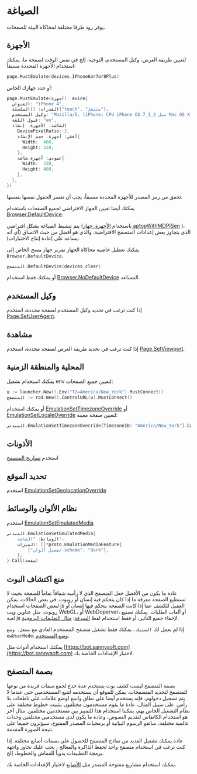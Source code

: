 # الصياغة

يوفر رود طرقا مختلفة لمحاكاة البيئة للصفحات.

## الأجهزة

لتعيين طريقة العرض، وكيل المستخدم، التوجيه، إلخ في نفس الوقت لصفحة ما، يمكنك استخدام الأجهزة المحددة مسبقاً:

```go
page.MustEmulate(devices.IPhone6or7or8Plus)
```

أو حدد جهازك الخاص:

```go
page.MustEmulate(أجهزة). evice{
  العنوان: "iPhone 4",
  القدرات: []السلسلة{"touch", "متنقل"}،
  وكيل المستخدم: "Mozilla/5. (iPhone; CPU iPhone OS 7_1_2 مثل Mac OS X)",
  قبول اللغة: "en",
  الشاشة: الأجهزة. إنشاء
    DevicePixelRatio: 2,
    أفقي: أجهزة. حجم الإنشاء{
      Width:  480,
      Height: 320,
    },
    عمودي: أجهزة.شاشة{
      Width:  320,
      Height: 480,
    },
  },
})
```

تحقق من رمز المصدر للأجهزة المحددة مسبقاً، يجب أن تفسر الحقول نفسها بنفسها.

يمكنك أيضا تعيين الجهاز الافتراضي لجميع الصفحات باستخدام [Browser.DefaultDevice](https://pkg.go.dev/github.com/go-rod/rod#Browser.DefaultDevice).

يتم تنشيط الصياغة بشكل افتراضي (باستخدام [الأجهزة. جهاز aptopWithMDPISen](https://github.com/go-rod/rod/blob/bc44c39c9b4352c15d00bef6f6a1071205d2c388/lib/devices/list.go#L616) )، الذي يتجاوز بعض إعدادات المتصفح الافتراضية، والذي هو أفضل من حيث الاتساق (أي أنه يساعد على إعادة إنتاج الاختبارات).

يمكنك تعطيل خاصية محاكاة الجهاز تمرير جهاز _مسح_ الخاص إلى `Browser.DefaultDevice`.

```go
المتصفح.DefaultDevice(devices.clear)
```

أو يمكنك فقط استخدام [Browser.NoDefaultDevice](https://pkg.go.dev/github.com/go-rod/rod#Browser.NoDefaultDevice) المساعد.

## وكيل المستخدم

إذا كنت ترغب في تحديد وكيل المستخدم لصفحة محددة، استخدم [Page.SetUserAgent](https://pkg.go.dev/github.com/go-rod/rod#Page.SetUserAgent).

## مشاهدة

إذا كنت ترغب في تحديد طريقة العرض لصفحة محددة، استخدم [Page.SetViewport](https://pkg.go.dev/github.com/go-rod/rod#Page.SetViewport).

## المحلية والمنطقة الزمنية

يمكنك استخدام تشغيل env لتعيين جميع الصفحات:

```go
u := launcher.New().Env("TZ=America/New_York").MustConnect()
المتصفح := rod.New().ControlURL(u).MustConnect()
```

أو يمكنك استخدام [EmulationSetTimezoneOverride](https://pkg.go.dev/github.com/go-rod/rod/lib/proto#EmulationSetTimezoneOverride) أو [EmulationSetLocaleOverride](https://pkg.go.dev/github.com/go-rod/rod/lib/proto#EmulationSetLocaleOverride) لتعيين صفحة معينة:

```go
المبدئي.EmulationSetTimezoneOverride{TimezoneID: "America/New_York"}.Call(صفحة)
```

## الأذونات

استخدم [تصاريح المتصفح](https://pkg.go.dev/github.com/go-rod/rod/lib/proto#BrowserGrantPermissions)

## تحديد الموقع

استخدم [EmulationSetGeolocationOverride](https://pkg.go.dev/github.com/go-rod/rod/lib/proto#EmulationSetGeolocationOverride)

## نظام الألوان والوسائط

استخدم [EmulationSetEmulatedMedia](https://pkg.go.dev/github.com/go-rod/rod/lib/proto#EmulationSetEmulatedMedia)

```go
المبدئي.EmulationSetEmulatedMedia{
    الوسائط: "الشاشة"،
    الميزات: []*proto.EmulationMediaFeature{
        {"تفضيل ألوان-scheme"، "dark"},
    },
}.Call(صفحة)
```

## منع اكتشاف البوت

عادة ما يكون من الأفضل جعل المتصفح الذي لا رأسه شفافاً تماماً للصفحة بحيث لا تستطيع الصفحة معرفة ما إذا كان يتحكم فيه إنسان أو روبوت. في بعض الحالات، يمكن لبعض الصفحات استخدام js العميل للكشف عما إذا كانت الصفحة يتحكم فيها إنسان أو روبوت، مثل عناوين ويب WebGL، أو WebDoperver، أو ألعاب الطلبات. يمكنك تصنيع لعبة js لإخفاء جميع التأثير، أو فقط استخدام لفظ [السرقة](https://github.com/go-rod/stealth): [مثال التعليمات البرمجية](https://github.com/go-rod/stealth/blob/master/examples_test.go).

إذا لم يعمل لك `الستيك` ، يمكنك فقط تشغيل متصفح المستخدم العادي مع `مشغل. وضع ewUserMode`: [وضع المستخدم](custom-launch.md?id=user-mode).

يمكنك استخدام أدوات مثل [https://bot.sannysoft.com](https://bot.sannysoft.com) لاختبار الإعدادات الخاصة بك.

## بصمة المتصفح

بصمة المتصفح ليست كشف بوت يستخدم عدة خدع لجمع سمات فريدة من نوعها للمتصفح لتحديد المتصفحات. يمكن للموقع أن يستخدمه لتتبع المستخدمين حتى عندما لا يتم تسجيل دخولهم، فإنه يستخدم أيضا على نطاق واسع لوضع علامات على ناطحات بلا رأس. على سبيل المثال، عادة ما يقوم مستخدمون مختلفون بتثبيت خطوط مختلفة على نظام التشغيل الخاص بهم، يمكننا استخدام هذا للتمييز بين مستخدمين مختلفين. مثال آخر هو استخدام الكانفاس لتقديم النصوص، وعادة ما يكون لدى مستخدمين مختلفين وحدات عالمية مختلفة، سائقو الرسوم البيانية أو برمجيات المصدر المفتوح، سيؤثرون جميعا على نتيجة الصورة المقدمة.

عادة يمكنك تشغيل العديد من نماذج المتصفح للحصول على بصمات أصابع مختلفة. إذا كنت ترغب في استخدام متصفح واحد لحفظ الذاكرة والمعالج ، يجب عليك تجاوز واجهة برمجة التطبيقات يدوياً للقماش والخطوط، إلخ.

يمكنك استخدام مشاريع مفتوحة المصدر مثل [الأصابع](https://github.com/fingerprintjs/fingerprintjs/) لاختبار الإعدادات الخاصة بك.
